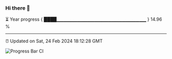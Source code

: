 ### Hi there 👋

⏳ Year progress { ████▁▁▁▁▁▁▁▁▁▁▁▁▁▁▁▁▁▁▁▁▁▁▁▁▁▁ } 14.96 %

---

⏰ Updated on Sat, 24 Feb 2024 18:12:28 GMT

![Progress Bar CI](https://github.com/liununu/liununu/workflows/Progress%20Bar%20CI/badge.svg)
